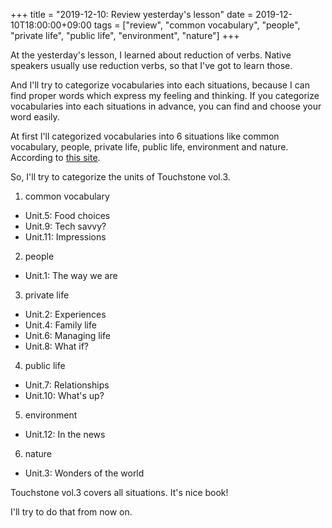 +++
title =  "2019-12-10: Review yesterday's lesson"
date = 2019-12-10T18:00:00+09:00
tags = ["review", "common vocabulary", "people", "private life", "public life", "environment", "nature"]
+++

At the yesterday's lesson, I learned about reduction of verbs.
Native speakers usually use reduction verbs, so that I've got to learn those.

And I'll try to categorize vocabularies into each situations,
because I can find proper words which express my feeling and thinking.
If you categorize vocabularies into each situations in advance,
you can find and choose your word easily.

At first I'll categorized vocabularies into 6 situations like 
common vocabulary, people, private life, public life, environment and nature.
According to [this site](https://www.learning-english-online.net/vocabulary/).

So, I'll try to categorize the units of Touchstone vol.3.

1. common vocabulary
  - Unit.5: Food choices
  - Unit.9: Tech savvy?
  - Unit.11: Impressions
2. people
  - Unit.1: The way we are
3. private life
  - Unit.2: Experiences
  - Unit.4: Family life
  - Unit.6: Managing life
  - Unit.8: What if?
4. public life
  - Unit.7: Relationships
  - Unit.10: What's up?
5. environment
  - Unit.12: In the news
6. nature
  - Unit.3: Wonders of the world

Touchstone vol.3 covers all situations.
It's nice book!

I'll try to do that from now on.
